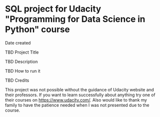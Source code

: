# SQL project for Udacity "Programming for Data Science in Python" course

Date created

TBD
Project Title

TBD
Description

TBD
How to run it 

TBD
Credits

This project was not possible without the guidance of Udacity website and their professors. If you want to learn successfully about anything try one of their courses on https://www.udacity.com/. Also would like to thank my family to have the patience needed when I was not presented due to the course.
